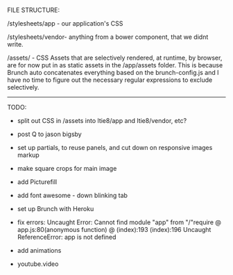 FILE STRUCTURE:

/stylesheets/app - our application's CSS

/stylesheets/vendor- anything from a bower component, that we didnt write.

/assets/ - CSS Assets that are selectively rendered, at runtime, by browser, are for now put in as static assets in the /app/assets folder. This is because Brunch auto concatenates everything based on the brunch-config.js and I have no time to figure out the necessary regular expressions to exclude selectively. 

-------------

TODO:
- split out CSS in /assets into ltie8/app and ltie8/vendor, etc?
- post Q to jason bigsby
- set up partials, to reuse panels, and cut down on responsive images markup
- make square crops for main image
- add Picturefill
- add font awesome - down blinking tab
- set up Brunch with Heroku

- fix errors: Uncaught Error: Cannot find module "app" from "/"require @ app.js:80(anonymous function) @ (index):193
(index):196 Uncaught ReferenceError: app is not defined

- add animations

- youtube.video

